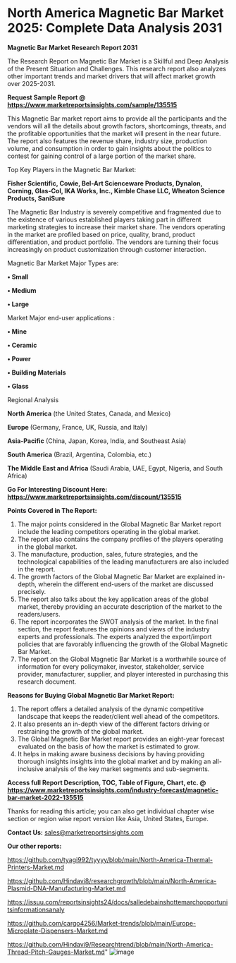 # North America Magnetic Bar Market 2025: Complete Data Analysis 2031

<strong>Magnetic Bar Market Research Report 2031</strong>

The Research Report on Magnetic Bar Market is a Skillful and Deep Analysis of the Present Situation and Challenges. This research report also analyzes other important trends and market drivers that will affect market growth over 2025-2031.

<strong>Request Sample Report @ <a href=https://www.marketreportsinsights.com/sample/135515>https://www.marketreportsinsights.com/sample/135515</a></strong>

This Magnetic Bar market report aims to provide all the participants and the vendors will all the details about growth factors, shortcomings, threats, and the profitable opportunities that the market will present in the near future. The report also features the revenue share, industry size, production volume, and consumption in order to gain insights about the politics to contest for gaining control of a large portion of the market share.

Top Key Players in the Magnetic Bar Market:

<strong>Fisher Scientific, Cowie, Bel-Art Scienceware Products, Dynalon, Corning, Glas-Col, IKA Works, Inc., Kimble Chase LLC, Wheaton Science Products, SaniSure</strong>

The Magnetic Bar Industry is severely competitive and fragmented due to the existence of various established players taking part in different marketing strategies to increase their market share. The vendors operating in the market are profiled based on price, quality, brand, product differentiation, and product portfolio. The vendors are turning their focus increasingly on product customization through customer interaction.

Magnetic Bar Market Major Types are:

<strong>• Small

• Medium

• Large</strong>

Market Major end-user applications :

<strong>• Mine

• Ceramic

• Power

• Building Materials

• Glass</strong>

Regional Analysis

</u><strong><b>North America</b></strong> (the United States, Canada, and Mexico)

<strong><b>Europe </b></strong>(Germany, France, UK, Russia, and Italy)

<strong><b>Asia-Pacific</b></strong> (China, Japan, Korea, India, and Southeast Asia)

<strong><b>South America</b></strong> (Brazil, Argentina, Colombia, etc.)

<strong><b>The Middle East and Africa</b></strong> (Saudi Arabia, UAE, Egypt, Nigeria, and South Africa)

<strong>Go For Interesting Discount Here: <a href=https://www.marketreportsinsights.com/discount/135515>https://www.marketreportsinsights.com/discount/135515</a></strong>

<strong>Points Covered in The Report:</strong>
<ol>
  <li>The major points considered in the Global Magnetic Bar Market report include the leading competitors operating in the global market.</li>
  <li>The report also contains the company profiles of the players operating in the global market.</li>
  <li>The manufacture, production, sales, future strategies, and the technological capabilities of the leading manufacturers are also included in the report.</li>
  <li>The growth factors of the Global Magnetic Bar Market are explained in-depth, wherein the different end-users of the market are discussed precisely.</li>
  <li>The report also talks about the key application areas of the global market, thereby providing an accurate description of the market to the readers/users.</li>
  <li>The report incorporates the SWOT analysis of the market. In the final section, the report features the opinions and views of the industry experts and professionals. The experts analyzed the export/import policies that are favorably influencing the growth of the Global Magnetic Bar Market.</li>
  <li>The report on the Global Magnetic Bar Market is a worthwhile source of information for every policymaker, investor, stakeholder, service provider, manufacturer, supplier, and player interested in purchasing this research document.</li>
</ol>
<strong>Reasons for Buying Global Magnetic Bar Market Report:</strong>

<ol>
  <li>The report offers a detailed analysis of the dynamic competitive landscape that keeps the reader/client well ahead of the competitors.</li>
  <li>It also presents an in-depth view of the different factors driving or restraining the growth of the global market.</li>
  <li>The Global Magnetic Bar Market report provides an eight-year forecast evaluated on the basis of how the market is estimated to grow.</li>
  <li>It helps in making aware business decisions by having providing thorough insights insights into the global market and by making an all-inclusive analysis of the key market segments and sub-segments.</li>
</ol>
<strong>Access full Report Description, TOC, Table of Figure, Chart, etc. @ <a href=https://www.marketreportsinsights.com/industry-forecast/magnetic-bar-market-2022-135515>https://www.marketreportsinsights.com/industry-forecast/magnetic-bar-market-2022-135515</a></strong>


Thanks for reading this article; you can also get individual chapter wise section or region wise report version like Asia, United States, Europe.

<strong>Contact Us:</strong>
sales@marketreportsinsights.com

<strong>Our other reports:</strong>

<a href=https://github.com/tyagi992/tyyyy/blob/main/North-America-Thermal-Printers-Market.md>https://github.com/tyagi992/tyyyy/blob/main/North-America-Thermal-Printers-Market.md</a>

<a href=https://github.com/Hindavi8/researchgrowth/blob/main/North-America-Plasmid-DNA-Manufacturing-Market.md>https://github.com/Hindavi8/researchgrowth/blob/main/North-America-Plasmid-DNA-Manufacturing-Market.md</a>

<a href=https://issuu.com/reportsinsights24/docs/salledebainshottemarchopportunitsinformationsanaly>https://issuu.com/reportsinsights24/docs/salledebainshottemarchopportunitsinformationsanaly</a>

<a href=https://github.com/cargo4256/Market-trends/blob/main/Europe-Microplate-Dispensers-Market.md>https://github.com/cargo4256/Market-trends/blob/main/Europe-Microplate-Dispensers-Market.md</a>

<a href=https://github.com/Hindavi9/Researchtrend/blob/main/North-America-Thread-Pitch-Gauges-Market.md>https://github.com/Hindavi9/Researchtrend/blob/main/North-America-Thread-Pitch-Gauges-Market.md</a>"
![image](https://github.com/user-attachments/assets/aaf95326-c5c3-46b7-95e5-1f602d5eaebd)
